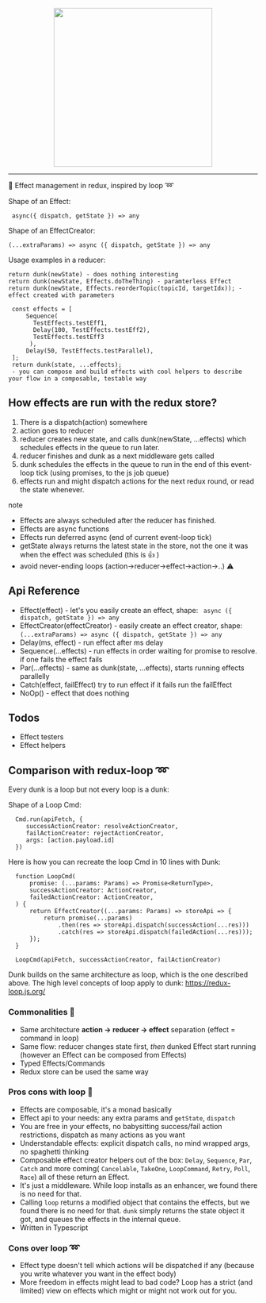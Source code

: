 

<p align="center"><img width="320" src="https://user-images.githubusercontent.com/11639734/108255304-61ff8e00-715c-11eb-8dca-30544a097424.png"></p>

---

🏀 Effect management in redux, inspired by loop ➿ 

Shape of an Effect:

` async({ dispatch, getState }) => any`

Shape of an EffectCreator:

`(...extraParams) => async ({ dispatch, getState }) => any`

Usage examples in a reducer:
```
return dunk(newState) - does nothing interesting
return dunk(newState, Effects.doTheThing) - paramterless Effect
return dunk(newState, Effects.reorderTopic(topicId, targetIdx)); - effect created with parameters

 const effects = [
     Sequence(
       TestEffects.testEff1, 
       Delay(100, TestEffects.testEff2), 
       TestEffects.testEff3
      ),
     Delay(50, TestEffects.testParallel),
 ];
 return dunk(state, ...effects); 
 - you can compose and build effects with cool helpers to describe your flow in a composable, testable way
````
## How effects are run with the redux store?

 1. There is a dispatch(action) somewhere
 2. action goes to reducer 
 3. reducer creates new state, and calls dunk(newState, ...effects) which schedules effects in the queue to run later.
 4. reducer finishes and dunk as a next middleware gets called
 5. dunk schedules the effects in the queue to run in the end of this event-loop tick (using promises, to the js job queue)
 6. effects run and might dispatch actions for the next redux round, or read the state whenever.

note

- Effects are always scheduled after the reducer has finished.
- Effects are async functions
- Effects run deferred async (end of current event-loop tick)
- getState always returns the latest state in the store, not the one it was when the effect was scheduled (this is 👍 )
- avoid never-ending loops (action->reducer->effect->action->..) ⚠️ 

## Api Reference

- Effect(effect) - let's you easily create an effect, shape: ` async ({ dispatch, getState }) => any`
- EffectCreator(effectCreator) - easily create an effect creator, shape: `(...extraParams) => async ({ dispatch, getState }) => any`
- Delay(ms, effect) - run effect after ms delay
- Sequence(…effects) - run effects in order waiting for promise to resolve. if one fails the effect fails
- Par(…effects) - same as dunk(state, …effects), starts running effects parallelly
- Catch(effect, failEffect) try to run effect if it fails run the failEffect
- NoOp() - effect that does nothing

## Todos
 - Effect testers
 - Effect helpers

## Comparison with redux-loop ➿

Every dunk is a loop but not every loop is a dunk:

Shape of a Loop Cmd:
```
  Cmd.run(apiFetch, {
     successActionCreator: resolveActionCreator,
     failActionCreator: rejectActionCreator,
     args: [action.payload.id]
  })
```
Here is how you can recreate the loop Cmd in 10 lines with Dunk:

```
  function LoopCmd(
      promise: (...params: Params) => Promise<ReturnType>,
      successActionCreator: ActionCreator,
      failedActionCreator: ActionCreator,
  ) {
      return EffectCreator((...params: Params) => storeApi => {
          return promise(...params)
              .then(res => storeApi.dispatch(successAction(...res)))
              .catch(res => storeApi.dispatch(failedAction(...res)));
      });
  }
  
  LoopCmd(apiFetch, successActionCreator, failActionCreator)
```

Dunk builds on the same architecture as loop, which is the one described above.
The high level concepts of loop apply to dunk: https://redux-loop.js.org/

### Commonalities 🤝 

- Same architecture **action -> reducer -> effect** separation (effect = command in loop)
- Same flow: reducer changes state first, *then* dunked Effect start running (however an Effect can be composed from Effects)
- Typed Effects/Commands
- Redux store can be used the same way

### Pros cons with loop 🏀 
 - Effects are composable, it's a monad basically
 - Effect api to your needs: any extra params and `getState`, `dispatch`
 - You are free in your effects, no babysitting success/fail action restrictions, dispatch as many actions as you want
 - Understandable effects: explicit dispatch calls, no mind  wrapped args, no spaghetti thinking
 - Composable effect creator helpers out of the box: `Delay`, `Sequence`, `Par`, `Catch` and more coming( `Cancelable`, `TakeOne`, `LoopCommand`, `Retry`, `Poll`, `Race`) all of these return an Effect.
 - It's just a middleware. While loop installs as an enhancer, we found there is no need for that. 
 - Calling `loop` returns a modified object that contains the effects, but we found there is no need for that. `dunk` simply returns the state object it got, and queues the effects in the internal queue.
 - Written in Typescript

### Cons over loop ➿
- Effect type doesn't tell which actions will be dispatched if any (because you write whatever you want in the effect body)
- More freedom in effects might lead to bad code? Loop has a strict (and limited) view on effects which might or might not work out for you.

